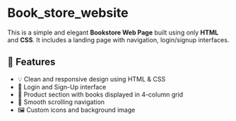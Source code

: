 # Book_store_website
This is a simple and elegant **Bookstore Web Page** built using only **HTML** and **CSS**. It includes a landing page with navigation, login/signup interfaces.

## 📁 Features

- 💡 Clean and responsive design using HTML & CSS
- 🔐 Login and Sign-Up interface
- 🛒 Product section with books displayed in 4-column grid
- 📜 Smooth scrolling navigation
- 🖼️ Custom icons and background image



